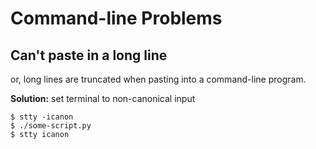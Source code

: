# Command-line Problems
## Can't paste in a long line
or, long lines are truncated when pasting into a command-line program.

**Solution:** set terminal to non-canonical input
```
$ stty -icanon
$ ./some-script.py
$ stty icanon
```